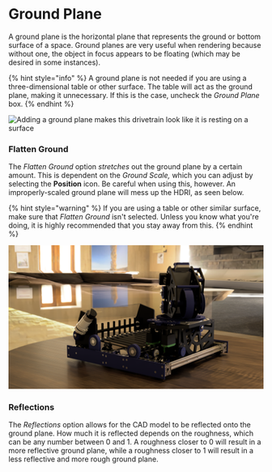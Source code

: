 # Ground Plane

A ground plane is the horizontal plane that represents the ground or bottom surface of a space. Ground planes are very useful when rendering because without one, the object in focus appears to be floating \(which may be desired in some instances\). 

{% hint style="info" %}
A ground plane is not needed if you are using a three-dimensional table or other surface. The table will act as the ground plane, making it unnecessary. If this is the case, uncheck the _Ground Plane_ box. 
{% endhint %}

![Adding a ground plane makes this drivetrain look like it is resting on a surface](../.gitbook/assets/460b553c4c37dfc2dfbc08501e2496f9.gif)

### Flatten Ground

The _Flatten Ground_ option _stretches_ out the ground plane by a certain amount. This is dependent on the _Ground Scale,_ which you can adjust by selecting the **Position** icon. Be careful when using this, however. An improperly-scaled ground plane will mess up the HDRI, as seen below.

{% hint style="warning" %}
If you are using a table or other similar surface, make sure that _Flatten Ground_ isn't selected. Unless you know what you're doing, it is highly recommended that you stay away from this. 
{% endhint %}

![FTC 11115 automatic ball turret](../.gitbook/assets/steven2.png)

### Reflections

The _Reflections_ option allows for the CAD model to be reflected onto the ground plane. How much it is reflected depends on the roughness, which can be any number between 0 and 1. A roughness closer to 0 will result in a more reflective ground plane, while a roughness closer to 1 will result in a less reflective and more rough ground plane.

